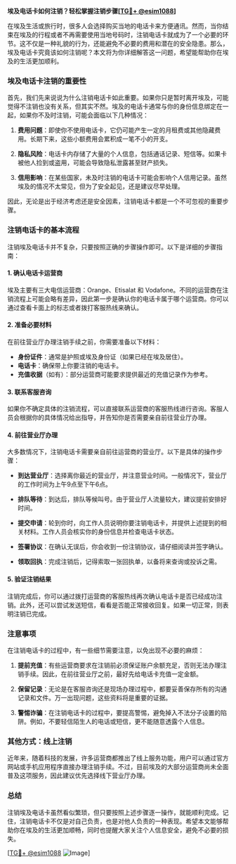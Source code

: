 **埃及电话卡如何注销？轻松掌握注销步骤[[TG💪+ @esim1088](https://t.me/s/esim1088)]**

在埃及生活或旅行时，很多人会选择购买当地的电话卡来方便通讯。然而，当你结束在埃及的行程或者不再需要使用当地号码时，注销电话卡就成为了一个必要的环节。这不仅是一种礼貌的行为，还能避免不必要的费用和潜在的安全隐患。那么，埃及电话卡究竟该如何注销呢？本文将为你详细解答这一问题，希望能帮助你在埃及的生活更加顺利。

### 埃及电话卡注销的重要性

首先，我们先来说说为什么注销电话卡如此重要。如果你只是暂时离开埃及，可能觉得不注销也没有关系，但其实不然。埃及的电话卡通常与你的身份信息绑定在一起，如果你不及时注销，可能会面临以下几种情况：

1. **费用问题**：即使你不使用电话卡，它仍可能产生一定的月租费或其他隐藏费用。长期下来，这些小额费用会累积成一笔不小的开支。
   
2. **隐私风险**：电话卡内存储了大量的个人信息，包括通话记录、短信等。如果卡被他人捡到或盗用，可能会导致隐私泄露甚至财产损失。

3. **信用影响**：在某些国家，未及时注销的电话卡可能会影响个人信用记录。虽然埃及的情况不太常见，但为了安全起见，还是建议尽早处理。

因此，无论是出于经济考虑还是安全因素，注销电话卡都是一个不可忽视的重要步骤。

### 注销电话卡的基本流程

注销埃及电话卡并不复杂，只要按照正确的步骤操作即可。以下是详细的步骤指南：

#### 1. 确认电话卡运营商

埃及主要有三大电信运营商：Orange、Etisalat 和 Vodafone。不同的运营商在注销流程上可能会略有差异，因此第一步是确认你的电话卡属于哪个运营商。你可以通过查看卡面上的标志或者拨打客服热线来确认。

#### 2. 准备必要材料

在前往营业厅办理注销手续之前，你需要准备以下材料：

- **身份证件**：通常是护照或埃及身份证（如果已经在埃及居住）。
- **电话卡**：确保带上你要注销的电话卡。
- **充值收据**（如有）：部分运营商可能要求提供最近的充值记录作为参考。

#### 3. 联系客服咨询

如果你不确定具体的注销流程，可以直接联系运营商的客服热线进行咨询。客服人员会根据你的具体情况给出指导，并告知你是否需要亲自前往营业厅办理。

#### 4. 前往营业厅办理

大多数情况下，注销电话卡需要亲自前往运营商的营业厅。以下是具体的操作步骤：

- **到达营业厅**：选择离你最近的营业厅，并注意营业时间。一般情况下，营业厅的工作时间为上午9点至下午6点。
  
- **排队等待**：到达后，排队等候叫号。由于营业厅人流量较大，建议提前安排好时间。

- **提交申请**：轮到你时，向工作人员说明你要注销电话卡，并提供上述提到的相关材料。工作人员会核实你的身份信息并检查电话卡状态。

- **签署协议**：在确认无误后，你会收到一份注销协议，请仔细阅读并签字确认。

- **领取回执**：完成注销后，记得索取一张回执单，以备将来查询或投诉之需。

#### 5. 验证注销结果

注销完成后，你可以通过拨打运营商的客服热线再次确认电话卡是否已经成功注销。此外，还可以尝试发送短信，看看是否能正常接收回复。如果一切正常，则表明注销已完成。

### 注意事项

在注销电话卡的过程中，有一些细节需要注意，以免出现不必要的麻烦：

1. **提前充值**：有些运营商要求在注销前必须保证账户余额充足，否则无法办理注销手续。因此，在前往营业厅之前，最好先给电话卡充值一定金额。

2. **保留记录**：无论是在客服咨询还是现场办理过程中，都要妥善保存所有的沟通记录和文件。万一出现问题，这些资料将是重要的证据。

3. **警惕诈骗**：在注销电话卡的过程中，要提高警惕，避免掉入不法分子设置的陷阱。例如，不要轻信陌生人的电话或短信，更不能随意透露个人信息。

### 其他方式：线上注销

近年来，随着科技的发展，许多运营商都推出了线上服务功能，用户可以通过官方网站或手机应用程序直接办理注销手续。不过，目前埃及的大部分运营商尚未全面普及这项服务，因此建议优先选择线下营业厅办理。

### 总结

注销埃及电话卡虽然看似繁琐，但只要按照上述步骤逐一操作，就能顺利完成。记住，注销电话卡不仅是对自己负责，也是对他人负责的一种表现。希望本文能够帮助你在埃及的生活更加顺畅，同时也提醒大家关注个人信息安全，避免不必要的损失。

[[TG💪+ @esim1088](https://t.me/s/esim1088) ![Image](https://i.postimg.cc/4NQfJmqS/Snipaste-2025-05-13-00-14-12.png)]